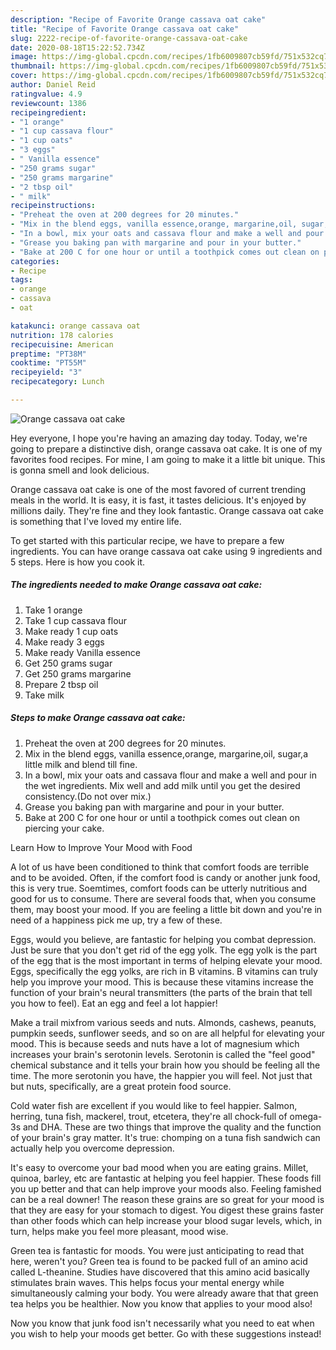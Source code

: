 ```yaml
---
description: "Recipe of Favorite Orange cassava oat cake"
title: "Recipe of Favorite Orange cassava oat cake"
slug: 2222-recipe-of-favorite-orange-cassava-oat-cake
date: 2020-08-18T15:22:52.734Z
image: https://img-global.cpcdn.com/recipes/1fb6009807cb59fd/751x532cq70/orange-cassava-oat-cake-recipe-main-photo.jpg
thumbnail: https://img-global.cpcdn.com/recipes/1fb6009807cb59fd/751x532cq70/orange-cassava-oat-cake-recipe-main-photo.jpg
cover: https://img-global.cpcdn.com/recipes/1fb6009807cb59fd/751x532cq70/orange-cassava-oat-cake-recipe-main-photo.jpg
author: Daniel Reid
ratingvalue: 4.9
reviewcount: 1386
recipeingredient:
- "1 orange"
- "1 cup cassava flour"
- "1 cup oats"
- "3 eggs"
- " Vanilla essence"
- "250 grams sugar"
- "250 grams margarine"
- "2 tbsp oil"
- " milk"
recipeinstructions:
- "Preheat the oven at 200 degrees for 20 minutes."
- "Mix in the blend eggs, vanilla essence,orange, margarine,oil, sugar,a little milk and blend till fine."
- "In a bowl, mix your oats and cassava flour and make a well and pour in the wet ingredients. Mix well and add milk until you get the desired consistency.(Do not over mix.)"
- "Grease you baking pan with margarine and pour in your butter."
- "Bake at 200 C for one hour or until a toothpick comes out clean on piercing your cake."
categories:
- Recipe
tags:
- orange
- cassava
- oat

katakunci: orange cassava oat 
nutrition: 178 calories
recipecuisine: American
preptime: "PT38M"
cooktime: "PT55M"
recipeyield: "3"
recipecategory: Lunch

---
```



![Orange cassava oat cake](https://img-global.cpcdn.com/recipes/1fb6009807cb59fd/751x532cq70/orange-cassava-oat-cake-recipe-main-photo.jpg)

Hey everyone, I hope you're having an amazing day today. Today, we're going to prepare a distinctive dish, orange cassava oat cake. It is one of my favorites food recipes. For mine, I am going to make it a little bit unique. This is gonna smell and look delicious.

Orange cassava oat cake is one of the most favored of current trending meals in the world. It is easy, it is fast, it tastes delicious. It's enjoyed by millions daily. They're fine and they look fantastic. Orange cassava oat cake is something that I've loved my entire life.




To get started with this particular recipe, we have to prepare a few ingredients. You can have orange cassava oat cake using 9 ingredients and 5 steps. Here is how you cook it.

<!--inarticleads1-->

##### The ingredients needed to make Orange cassava oat cake:

1. Take 1 orange
1. Take 1 cup cassava flour
1. Make ready 1 cup oats
1. Make ready 3 eggs
1. Make ready  Vanilla essence
1. Get 250 grams sugar
1. Get 250 grams margarine
1. Prepare 2 tbsp oil
1. Take  milk




<!--inarticleads2-->

##### Steps to make Orange cassava oat cake:

1. Preheat the oven at 200 degrees for 20 minutes.
1. Mix in the blend eggs, vanilla essence,orange, margarine,oil, sugar,a little milk and blend till fine.
1. In a bowl, mix your oats and cassava flour and make a well and pour in the wet ingredients. Mix well and add milk until you get the desired consistency.(Do not over mix.)
1. Grease you baking pan with margarine and pour in your butter.
1. Bake at 200 C for one hour or until a toothpick comes out clean on piercing your cake.




Learn How to Improve Your Mood with Food


A lot of us have been conditioned to think that comfort foods are terrible and to be avoided. Often, if the comfort food is candy or another junk food, this is very true. Soemtimes, comfort foods can be utterly nutritious and good for us to consume. There are several foods that, when you consume them, may boost your mood. If you are feeling a little bit down and you're in need of a happiness pick me up, try a few of these.

Eggs, would you believe, are fantastic for helping you combat depression. Just be sure that you don't get rid of the egg yolk. The egg yolk is the part of the egg that is the most important in terms of helping elevate your mood. Eggs, specifically the egg yolks, are rich in B vitamins. B vitamins can truly help you improve your mood. This is because these vitamins increase the function of your brain's neural transmitters (the parts of the brain that tell you how to feel). Eat an egg and feel a lot happier!

Make a trail mixfrom various seeds and nuts. Almonds, cashews, peanuts, pumpkin seeds, sunflower seeds, and so on are all helpful for elevating your mood. This is because seeds and nuts have a lot of magnesium which increases your brain's serotonin levels. Serotonin is called the "feel good" chemical substance and it tells your brain how you should be feeling all the time. The more serotonin you have, the happier you will feel. Not just that but nuts, specifically, are a great protein food source.

Cold water fish are excellent if you would like to feel happier. Salmon, herring, tuna fish, mackerel, trout, etcetera, they're all chock-full of omega-3s and DHA. These are two things that improve the quality and the function of your brain's gray matter. It's true: chomping on a tuna fish sandwich can actually help you overcome depression. 

It's easy to overcome your bad mood when you are eating grains. Millet, quinoa, barley, etc are fantastic at helping you feel happier. These foods fill you up better and that can help improve your moods also. Feeling famished can be a real downer! The reason these grains are so great for your mood is that they are easy for your stomach to digest. You digest these grains faster than other foods which can help increase your blood sugar levels, which, in turn, helps make you feel more pleasant, mood wise.

Green tea is fantastic for moods. You were just anticipating to read that here, weren't you? Green tea is found to be packed full of an amino acid called L-theanine. Studies have discovered that this amino acid basically stimulates brain waves. This helps focus your mental energy while simultaneously calming your body. You were already aware that that green tea helps you be healthier. Now you know that applies to your mood also!

Now you know that junk food isn't necessarily what you need to eat when you wish to help your moods get better. Go  with  these suggestions  instead!

